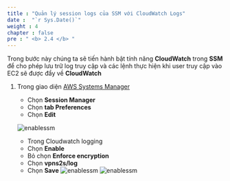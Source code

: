 ```yaml
---
title : "Quản lý session logs của SSM với CloudWatch Logs"
date :  "`r Sys.Date()`" 
weight : 4 
chapter : false
pre : " <b> 2.4 </b> "
---
```




Trong bước này chúng ta sẽ tiến hành bật tính năng **CloudWatch** trong **SSM** để cho phép lưu trữ log truy cập và các lệnh thực hiện khi user truy cập vào EC2 sẽ được đẩy về **CloudWatch** 


1. Trong giao diện [AWS Systems Manager](https://ap-southeast-1.console.aws.amazon.com/systems-manager)
   + Chọn **Session Manager**
   + Chọn **tab Preferences**
   + Chọn **Edit**
   
   ![enablessm](/images/2.prerequisite/049-SSM.png)
   
   + Trong Cloudwatch logging
   + Chọn **Enable**
   + Bỏ chọn **Enforce encryption**
   + Chọn **vpns2s/log**
   + Chọn **Save**
   ![enablessm](/images/2.prerequisite/050-SSM.png)
   ![enablessm](/images/2.prerequisite/051-SSM.png)


